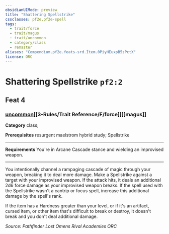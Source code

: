 ```yaml
---
obsidianUIMode: preview
title: "Shattering Spellstrike"
cssclasses: pf2e,pf2e-spell
tags:
  - trait/force
  - trait/magus
  - trait/uncommon
  - category/class
  - remaster
aliases: "Compendium.pf2e.feats-srd.Item.0PiyHEuxpB5zPctX"
license: ORC
---
```

# Shattering Spellstrike `pf2:2`
## Feat 4
### [uncommon](uncommon "Uncommon Rarity Trait")[[3-Rules/Trait Reference/F/force]][[magus]]

**Category** class; 



**Prerequisites** resurgent maelstrom hybrid study; Spellstrike
* * *
**Requirements** You're in Arcane Cascade stance and wielding an improvised weapon.

* * *

You intentionally channel a rampaging cascade of magic through your weapon, breaking it to deal more damage. Make a Spellstrike against a target with your improvised weapon. If the attack hits, it deals an additional 2d6 force damage as your improvised weapon breaks. If the spell used with the Spellstrike wasn't a cantrip or focus spell, increase this additional damage by the spell's rank.

If the item has a Hardness greater than your level, or if it's an artifact, cursed item, or other item that's difficult to break or destroy, it doesn't break and you don't deal additional damage.

*Source: Pathfinder Lost Omens Rival Academies*
*ORC*